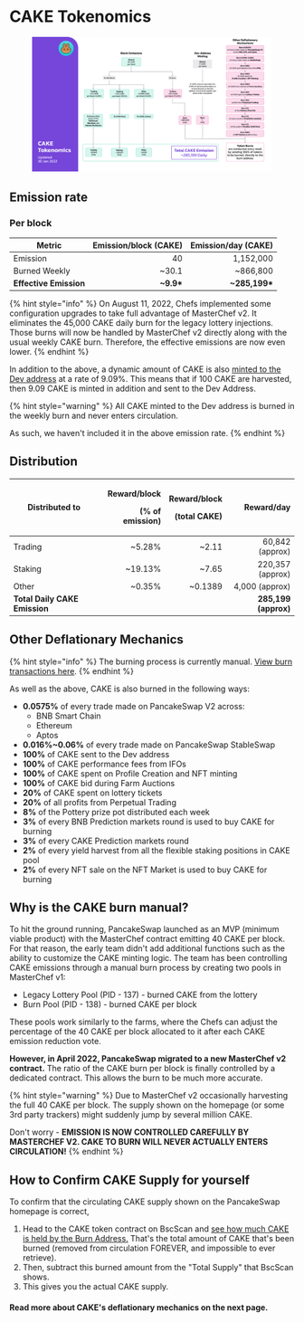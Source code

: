 # CAKE Tokenomics

<figure><img src="../../.gitbook/assets/image (7) (1).png" alt=""><figcaption></figcaption></figure>

## **Emission rate** <a href="#emission-rate" id="emission-rate"></a>

### **Per block**

| **Metric**             | **Emission/block (CAKE)** | **Emission/day (CAKE)** |
| ---------------------- | ------------------------: | ----------------------: |
| Emission               |                        40 |               1,152,000 |
| Burned Weekly          |                    \~30.1 |               \~866,800 |
| **Effective Emission** |               **\~9.9\*** |         **\~285,199\*** |

{% hint style="info" %}
On August 11, 2022, Chefs implemented some configuration upgrades to take full advantage of MasterChef v2. It eliminates the 45,000 CAKE daily burn for the legacy lottery injections. Those burns will now be handled by MasterChef v2 directly along with the usual weekly CAKE burn. Therefore, the effective emissions are now even lower.
{% endhint %}

In addition to the above, a dynamic amount of CAKE is also [minted to the Dev address](https://bscscan.com/address/0xceba60280fb0ecd9a5a26a1552b90944770a4a0e#tokentxns) at a rate of 9.09%. This means that if 100 CAKE are harvested, then 9.09 CAKE is minted in addition and sent to the Dev Address.

{% hint style="warning" %}
All CAKE minted to the Dev address is burned in the weekly burn and never enters circulation.&#x20;

As such, we haven't included it in the above emission rate.
{% endhint %}

## Distribution <a href="#distribution" id="distribution"></a>

| Distributed to                | <p>Reward/block</p><p>(% of emission)</p> | <p>Reward/block</p><p>(total CAKE)</p> |           Reward/day |
| ----------------------------- | ----------------------------------------: | -------------------------------------: | -------------------: |
| Trading                       |                                   \~5.28% |                                 \~2.11 |      60,842 (approx) |
| Staking                       |                                  \~19.13% |                                 \~7.65 |     220,357 (approx) |
| Other                         |                                   \~0.35% |                               \~0.1389 |       4,000 (approx) |
| **Total Daily CAKE Emission** |                                           |                                        | **285,199 (approx)** |

## **Other Deflationary Mechanics** <a href="#other-deflationary-mechanics" id="other-deflationary-mechanics"></a>

{% hint style="info" %}
The burning process is currently manual. [View burn transactions here](https://bscscan.com/token/0x0e09fabb73bd3ade0a17ecc321fd13a19e81ce82?a=0x000000000000000000000000000000000000dead).
{% endhint %}

As well as the above, CAKE is also burned in the following ways:

* **0.0575%** of every trade made on PancakeSwap V2 across:
  * BNB Smart Chain
  * Ethereum
  * Aptos
* **0.016%\~0.06%** of every trade made on PancakeSwap StableSwap
* **100%** of CAKE sent to the Dev address
* **100%** of CAKE performance fees from IFOs
* **100%** of CAKE spent on Profile Creation and NFT minting
* **100%** of CAKE bid during Farm Auctions
* **20%** of CAKE spent on lottery tickets
* **20%** of all profits from Perpetual Trading
* **8%** of the Pottery prize pot distributed each week
* **3%** of every BNB Prediction markets round is used to buy CAKE for burning
* **3%** of every CAKE Prediction markets round
* **2%** of every yield harvest from all the flexible staking positions in CAKE pool
* **2%** of every NFT sale on the NFT Market is used to buy CAKE for burning

## Why is the CAKE burn manual?

To hit the ground running, PancakeSwap launched as an MVP (minimum viable product) with the MasterChef contract emitting 40 CAKE per block. For that reason, the early team didn't add additional functions such as the ability to customize the CAKE minting logic. The team has been controlling CAKE emissions through a manual burn process by creating two pools in MasterChef v1:

* Legacy Lottery Pool (PID - 137) - burned CAKE from the lottery
* Burn Pool (PID - 138) - burned CAKE per block

These pools work similarly to the farms, where the Chefs can adjust the percentage of the 40 CAKE per block allocated to it after each CAKE emission reduction vote.

**However, in April 2022, PancakeSwap migrated to a new MasterChef v2 contract.** The ratio of the CAKE burn per block is finally controlled by a dedicated contract. This allows the burn to be much more accurate.

{% hint style="warning" %}
Due to MasterChef v2 occasionally harvesting the full 40 CAKE per block. The supply shown on the homepage (or some 3rd party trackers) might suddenly jump by several million CAKE.

Don't worry - **EMISSION IS NOW CONTROLLED CAREFULLY BY MASTERCHEF V2. CAKE TO BURN WILL NEVER ACTUALLY ENTERS CIRCULATION!**
{% endhint %}

## How to Confirm CAKE Supply for yourself

To confirm that the circulating CAKE supply shown on the PancakeSwap homepage is correct,&#x20;

1. Head to the CAKE token contract on BscScan and [see how much CAKE is held by the Burn Address.](https://bscscan.com/token/0x0e09fabb73bd3ade0a17ecc321fd13a19e81ce82#balances) That's the total amount of CAKE that's been burned (removed from circulation FOREVER, and impossible to ever retrieve).
2. Then, subtract this burned amount from the "Total Supply" that BscScan shows.
3. This gives you the actual CAKE supply.



#### **Read more about CAKE's deflationary mechanics on the next page.** <a href="#read-more-about-cakes-deflationary-mechanics-on-the-next-page" id="read-more-about-cakes-deflationary-mechanics-on-the-next-page"></a>
